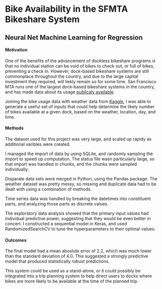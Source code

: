 # Bike Availability in the SFMTA Bikeshare System
## Neural Net Machine Learning for Regression

#### Motivation
One of the benefits of the advancement of dockless bikeshare programs is that no individual station can be void of bikes to check out, or full of bikes, preventing a check in. However, dock-based bikeshare systems are still commonplace throughout the country, and due to the large capital investment they required, will liekly remain so for some time. San Francisco MTA runs one of the largest dock-based bikeshare systems in the country, and has made data about its usage [publicaly available](https://www.sfmta.com/getting-around/bike/bike-share#Bikeshare%20Data). 

Joining the bike usage data with weather data from [Kaggle](https://www.kaggle.com/benhamner/sf-bay-area-bike-share), I was able to generate a useful set of inputs that could help determine the likely number of bikes available at a given dock, based on the weather, location, day, and time.

#### Methods
The dataset used for this project was very large, and scaled up rapidy as additional varibles were created.

I managed the import of data by using SQLite, and randomly sampling the import to speed up computation. The status file wasn particularly large, so that import was handled in chunks, and the chunks were sampled individually. 

Disparate data sets were merged in Python, using the Pandas package. The weather dataset was pretty messy, so missing and duplicate data had to be dealt with using a combination of methods. 

Time series data was handled by breaking the datetimes into constituent parts, and analyzing those parts as discrete values. 

The exploratory data analysis showed that the primary input values had individual predictive power, suggesting that they would be even better in concert. I constructed a sequential model in Keras, and used RandomizedSearchCV to tune the hyperparameters to their optimal values. 

#### Outcomes
The final model had a mean aboslute error of 2.2, which was much lower than the standard deviation of 4.0. This suggested a strongly predictive model that produced statistically robust predictions.

This system could be used as a stand-alone, or it could possibly be integrated into a trip planning system to help direct users to docks where bikes are more likely to be available at the time of the planned trip.
